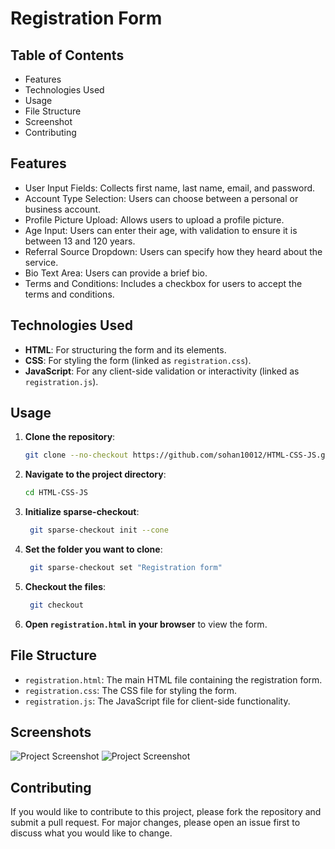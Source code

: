 # Registration Form

## Table of Contents

- Features
- Technologies Used
- Usage
- File Structure
- Screenshot
- Contributing

## Features

- User Input Fields: Collects first name, last name, email, and password.
- Account Type Selection: Users can choose between a personal or business account.
- Profile Picture Upload: Allows users to upload a profile picture.
- Age Input: Users can enter their age, with validation to ensure it is between 13 and 120 years.
- Referral Source Dropdown: Users can specify how they heard about the service.
- Bio Text Area: Users can provide a brief bio.
- Terms and Conditions: Includes a checkbox for users to accept the terms and conditions.

## Technologies Used

- **HTML**: For structuring the form and its elements.
- **CSS**: For styling the form (linked as `registration.css`).
- **JavaScript**: For any client-side validation or interactivity (linked as `registration.js`).

## Usage

1. **Clone the repository**:
    ```bash
    git clone --no-checkout https://github.com/sohan10012/HTML-CSS-JS.git
    ```
2. **Navigate to the project directory**:
    ```bash
    cd HTML-CSS-JS
    ```
3. **Initialize sparse-checkout**:
   ```bash
    git sparse-checkout init --cone
    ```
4. **Set the folder you want to clone**:
   ```bash
    git sparse-checkout set "Registration form"
    ```  
5. **Checkout the files**:
   ```bash
    git checkout
    ```    
6. **Open `registration.html` in your browser** to view the form.

## File Structure

- `registration.html`: The main HTML file containing the registration form.
- `registration.css`: The CSS file for styling the form.
- `registration.js`: The JavaScript file for client-side functionality.
  
## Screenshots

![Project Screenshot](img1.png)
![Project Screenshot](img2.png)

## Contributing

If you would like to contribute to this project, please fork the repository and submit a pull request. For major changes, please open an issue first to discuss what you would like to change.


